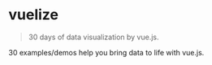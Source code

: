 # vuelize

> 30 days of data visualization by vue.js.

30 examples/demos help you bring data to life with vue.js.